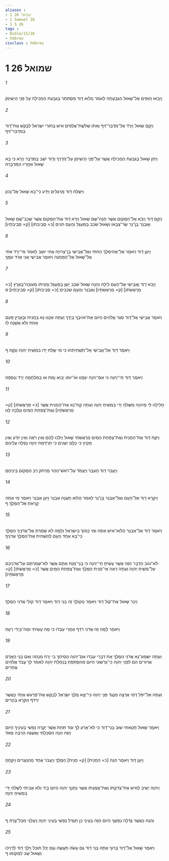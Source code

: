 ```yaml
---
aliases : 
- 1 שמואל 26
- 1 Samuel 26
- 1 S 26
tags : 
- Bible/1S/26
- hébreu
cssclass : hébreu
---
```


# 1 שמואל 26

###### 1
וַיָּבֹאוּ הַזִּפִים אֶל־שָׁאוּל הַגִּבְעָתָה לֵאמֹר הֲלֹוא דָוִד מִסְתַּתֵּר בְּגִבְעַת הַחֲכִילָה עַל פְּנֵי הַיְשִׁימֹן׃
###### 2
וַיָּקָם שָׁאוּל וַיֵּרֶד אֶל־מִדְבַּר־זִיף וְאִתֹּו שְׁלֹשֶׁת־אֲלָפִים אִישׁ בְּחוּרֵי יִשְׂרָאֵל לְבַקֵּשׁ אֶת־דָּוִד בְּמִדְבַּר־זִיף׃
###### 3
וַיִּחַן שָׁאוּל בְּגִבְעַת הַחֲכִילָה אֲשֶׁר עַל־פְּנֵי הַיְשִׁימֹן עַל־הַדָּרֶךְ וְדָוִד יֹשֵׁב בַּמִּדְבָּר וַיַּרְא כִּי בָא שָׁאוּל אַחֲרָיו הַמִּדְבָּרָה׃
###### 4
וַיִּשְׁלַח דָּוִד מְרַגְּלִים וַיֵּדַע כִּי־בָא שָׁאוּל אֶל־נָכֹון׃
###### 5
וַיָּקָם דָּוִד וַיָּבֹא אֶל־הַמָּקֹום אֲשֶׁר חָנָה־שָׁם שָׁאוּל וַיַּרְא דָּוִד אֶת־הַמָּקֹום אֲשֶׁר שָׁכַב־שָׁם שָׁאוּל וְאַבְנֵר בֶּן־נֵר שַׂר־צְבָאֹו וְשָׁאוּל שֹׁכֵב בַּמַּעְגָּל וְהָעָם חֹנִים [כ= סְבִיבֹתֹו] [ק= סְבִיבֹתָיו]׃
###### 6
וַיַּעַן דָּוִד וַיֹּאמֶר אֶל־אֲחִימֶלֶךְ הַחִתִּי וְאֶל־אֲבִישַׁי בֶּן־צְרוּיָה אֲחִי יֹואָב לֵאמֹר מִי־יֵרֵד אִתִּי אֶל־שָׁאוּל אֶל־הַמַּחֲנֶה וַיֹּאמֶר אֲבִישַׁי אֲנִי אֵרֵד עִמָּךְ׃
###### 7
וַיָּבֹא דָוִד וַאֲבִישַׁי אֶל־הָעָם לַיְלָה וְהִנֵּה שָׁאוּל שֹׁכֵב יָשֵׁן בַּמַּעְגָּל וַחֲנִיתֹו מְעוּכָה־בָאָרֶץ [כ= מְרַאֲשֹׁתֹו] [ק= מְרַאֲשֹׁתָיו] וְאַבְנֵר וְהָעָם שֹׁכְבִים [כ= סְבִיבֹתֹו] [ק= סְבִיבֹתָיו]׃ ס
###### 8
וַיֹּאמֶר אֲבִישַׁי אֶל־דָּוִד סִגַּר אֱלֹהִים הַיֹּום אֶת־אֹויִבְךָ בְּיָדֶךָ וְעַתָּה אַכֶּנּוּ נָא בַּחֲנִית וּבָאָרֶץ פַּעַם אַחַת וְלֹא אֶשְׁנֶה לֹו׃
###### 9
וַיֹּאמֶר דָּוִד אֶל־אֲבִישַׁי אַל־תַּשְׁחִיתֵהוּ כִּי מִי שָׁלַח יָדֹו בִּמְשִׁיחַ יְהוָה וְנִקָּה׃ ף
###### 10
וַיֹּאמֶר דָּוִד חַי־יְהוָה כִּי אִם־יְהוָה יִגָּפֶנּוּ אֹו־יֹומֹו יָבֹוא וָמֵת אֹו בַמִּלְחָמָה יֵרֵד וְנִסְפָּה׃
###### 11
חָלִילָה לִּי מֵיהוָה מִשְּׁלֹחַ יָדִי בִּמְשִׁיחַ יְהוָה וְעַתָּה קַח־נָא אֶת־הַחֲנִית אֲשֶׁר [כ= מְרַאֲשֹׁתֹו] [ק= מְרַאֲשֹׁתָיו] וְאֶת־צַפַּחַת הַמַּיִם וְנֵלֲכָה לָּנוּ׃
###### 12
וַיִּקַּח דָּוִד אֶת־הַחֲנִית וְאֶת־צַפַּחַת הַמַּיִם מֵרַאֲשֹׁתֵי שָׁאוּל וַיֵּלְכוּ לָהֶם וְאֵין רֹאֶה וְאֵין יֹודֵעַ וְאֵין מֵקִיץ כִּי כֻלָּם יְשֵׁנִים כִּי תַּרְדֵּמַת יְהוָה נָפְלָה עֲלֵיהֶם׃
###### 13
וַיַּעֲבֹר דָּוִד הָעֵבֶר וַיַּעֲמֹד עַל־רֹאשׁ־הָהָר מֵרָחֹק רַב הַמָּקֹום בֵּינֵיהֶם׃
###### 14
וַיִּקְרָא דָוִד אֶל־הָעָם וְאֶל־אַבְנֵר בֶּן־נֵר לֵאמֹר הֲלֹוא תַעֲנֶה אַבְנֵר וַיַּעַן אַבְנֵר וַיֹּאמֶר מִי אַתָּה קָרָאתָ אֶל־הַמֶּלֶךְ׃ ף
###### 15
וַיֹּאמֶר דָּוִד אֶל־אַבְנֵר הֲלֹוא־אִישׁ אַתָּה וּמִי כָמֹוךָ בְּיִשְׂרָאֵל וְלָמָּה לֹא שָׁמַרְתָּ אֶל־אֲדֹנֶיךָ הַמֶּלֶךְ כִּי־בָא אַחַד הָעָם לְהַשְׁחִית אֶת־הַמֶּלֶךְ אֲדֹנֶיךָ׃
###### 16
לֹא־טֹוב הַדָּבָר הַזֶּה אֲשֶׁר עָשִׂיתָ חַי־יְהוָה כִּי בְנֵי־מָוֶת אַתֶּם אֲשֶׁר לֹא־שְׁמַרְתֶּם עַל־אֲדֹנֵיכֶם עַל־מְשִׁיחַ יְהוָה וְעַתָּה רְאֵה אֵי־חֲנִית הַמֶּלֶךְ וְאֶת־צַפַּחַת הַמַּיִם אֲשֶׁר [כ= מְרַאֲשֹׁתֹו] [ק= מְרַאֲשֹׁתָיו]׃
###### 17
וַיַּכֵּר שָׁאוּל אֶת־קֹול דָּוִד וַיֹּאמֶר הֲקֹולְךָ זֶה בְּנִי דָוִד וַיֹּאמֶר דָּוִד קֹולִי אֲדֹנִי הַמֶּלֶךְ׃
###### 18
וַיֹּאמֶר לָמָּה זֶּה אֲדֹנִי רֹדֵף אַחֲרֵי עַבְדֹּו כִּי מֶה עָשִׂיתִי וּמַה־בְּיָדִי רָעָה׃
###### 19
וְעַתָּה יִשְׁמַע־נָא אֲדֹנִי הַמֶּלֶךְ אֵת דִּבְרֵי עַבְדֹּו אִם־יְהוָה הֱסִיתְךָ בִי יָרַח מִנְחָה וְאִם בְּנֵי הָאָדָם אֲרוּרִים הֵם לִפְנֵי יְהוָה כִּי־גֵרְשׁוּנִי הַיֹּום מֵהִסְתַּפֵּחַ בְּנַחֲלַת יְהוָה לֵאמֹר לֵךְ עֲבֹד אֱלֹהִים אֲחֵרִים׃
###### 20
וְעַתָּה אַל־יִפֹּל דָּמִי אַרְצָה מִנֶּגֶד פְּנֵי יְהוָה כִּי־יָצָא מֶלֶךְ יִשְׂרָאֵל לְבַקֵּשׁ אֶת־פַּרְעֹשׁ אֶחָד כַּאֲשֶׁר יִרְדֹּף הַקֹּרֵא בֶּהָרִים׃
###### 21
וַיֹּאמֶר שָׁאוּל חָטָאתִי שׁוּב בְּנִי־דָוִד כִּי לֹא־אָרַע לְךָ עֹוד תַּחַת אֲשֶׁר יָקְרָה נַפְשִׁי בְּעֵינֶיךָ הַיֹּום הַזֶּה הִנֵּה הִסְכַּלְתִּי וָאֶשְׁגֶּה הַרְבֵּה מְאֹד׃
###### 22
וַיַּעַן דָּוִד וַיֹּאמֶר הִנֵּה [כ= הַחֲנִית] [ק= חֲנִית] הַמֶּלֶךְ וְיַעֲבֹר אֶחָד מֵהַנְּעָרִים וְיִקָּחֶהָ׃
###### 23
וַיהוָה יָשִׁיב לָאִישׁ אֶת־צִדְקָתֹו וְאֶת־אֱמֻנָתֹו אֲשֶׁר נְתָנְךָ יְהוָה הַיֹּום בְּיָד וְלֹא אָבִיתִי לִשְׁלֹחַ יָדִי בִּמְשִׁיחַ יְהוָה׃
###### 24
וְהִנֵּה כַּאֲשֶׁר גָּדְלָה נַפְשְׁךָ הַיֹּום הַזֶּה בְּעֵינָי כֵּן תִּגְדַּל נַפְשִׁי בְּעֵינֵי יְהוָה וְיַצִּלֵנִי מִכָּל־צָרָה׃ ף
###### 25
וַיֹּאמֶר שָׁאוּל אֶל־דָּוִד בָּרוּךְ אַתָּה בְּנִי דָוִד גַּם עָשֹׂה תַעֲשֶׂה וְגַם יָכֹל תּוּכָל וַיֵּלֶךְ דָּוִד לְדַרְכֹּו וְשָׁאוּל שָׁב לִמְקֹומֹו׃ ף
